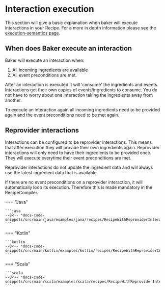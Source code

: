 # Interaction execution

This section will give a basic explanation when baker will execute interactions in your Recipe.
For a more in depth information please see the [execution-semantics page](../reference/execution-semantics.md).

## When does Baker execute an interaction
Baker will execute an interaction when: 

1. All incoming ingredients are available 
2. All event preconditions are met.

After an interaction is executed it will 'consume' the ingredients and events. 
Interactions get their own copies of events/ingredients to consume. 
You do not have to worry about one interaction taking the ingredients away from another.

To execute an interaction again all incoming ingredients need to be provided again and the event preconditions need to be met again.

## Reprovider interactions
Interactions can be configured to be reprovider interactions. 
This means that after execution they will provide their own ingredients again. 
Reprovider interactions will only need to have their ingredients to be provided once. 
They will execute everytime their event preconditions are met.

Reprovider interactions do not update the ingredient data and will always use the latest ingredient data that is available.

If there are no event preconditions on a reprovider interaction, it will automatically loop its execution. Therefore this is made mandatory in the RecipeCompiler.

=== "Java"

    ```java
    --8<-- "docs-code-snippets/src/main/java/examples/java/recipes/RecipeWithReproviderInteraction.java"
    ```

=== "Kotlin"

    ```kotlin
    --8<-- "docs-code-snippets/src/main/kotlin/examples/kotlin/recipes/RecipeWithReproviderInteraction.kt"
    ```

=== "Scala"

    ```scala
    --8<-- "docs-code-snippets/src/main/scala/examples/scala/recipes/RecipeWithReproviderInteraction.scala"
    ```